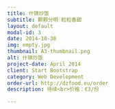 ```yaml
---
title: 什锦炒饭
subtitle: 颗颗分明 粒粒香甜
layout: default
modal-id: 3
date: 2014-10-30
img: empty.jpg
thumbnail: A3-thumbnail.png
alt: 什锦炒饭
project-date: April 2014
client: Start Bootstrap
category: Web Development
order-url: http://dzfood.eu/order
description: 待续<br>价格：€3/份

---
```

